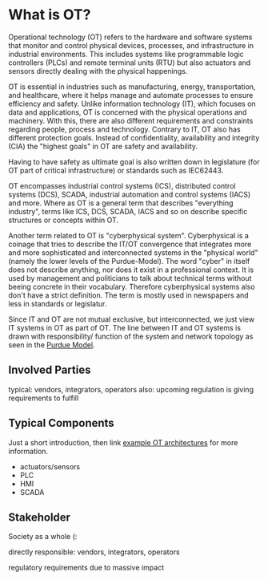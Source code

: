 # What is OT?

Operational technology (OT) refers to the hardware and software systems that monitor and control physical devices, processes, and infrastructure in industrial environments. This includes systems like programmable logic controllers (PLCs) and remote terminal units (RTU) but also actuators and sensors directly dealing with the physical happenings.

OT is essential in industries such as manufacturing, energy, transportation, and healthcare, where it helps manage and automate processes to ensure efficiency and safety. Unlike information technology (IT), which focuses on data and applications, OT is concerned with the physical operations and machinery. With this, there are also different requirements and constraints regarding people, process and technology.  Contrary to IT, OT also has different protection goals. Instead of confidentiality, availability and integrity (CIA) the "highest goals" in OT are safety and availability.

Having to have safety as ultimate goal is also written down in legislature (for OT part of critical infrastructure) or standards such as IEC62443.

OT encompasses industrial control systems (ICS), distributed control systems (DCS), SCADA, industrial automation and control systems (IACS) and more. Where as OT is a general term that describes "everything industry", terms like ICS, DCS, SCADA, IACS and so on describe specific structures or concepts within OT. 

Another term related to OT is "cyberphysical system". 
Cyberphysical is a coinage that tries to describe the IT/OT convergence that integrates more and more sophisticated and interconnected systems in the "physical world" (namely the lower levels of the Purdue-Model). The word "cyber" in itself does not describe anything, nor does it exist in a professional context. It is used by management and politicians to talk about technical terms without beeing concrete in their vocabulary. Therefore cyberphysical systems also don't have a strict definition. The term is mostly used in newspapers and less in standards or legislatur.

Since IT and OT are not mutual exclusive, but interconnected, we just view IT systems in OT as part of OT. The line between IT and OT systems is drawn with responsibility/ function of the system and network topology as seen in the [Purdue Model](https://en.wikipedia.org/wiki/Purdue_Enterprise_Reference_Architecture).



## Involved Parties

typical: vendors, integrators, operators
also: upcoming regulation is giving requirements to fulfill

## Typical Components

Just a short introduction, then link [example OT architectures](/docs/ot-architectures.md) for more information.

- actuators/sensors
- PLC
- HMI
- SCADA

## Stakeholder

Society as a whole (:

directly responsible: vendors, integrators, operators

regulatory requirements due to massive impact
